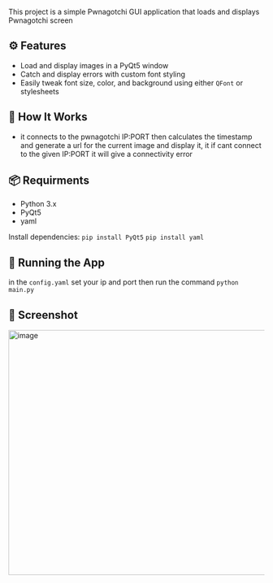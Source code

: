 This project is a simple Pwnagotchi GUI application that loads and displays Pwnagotchi screen

## ⚙️ Features
- Load and display images in a PyQt5 window
- Catch and display errors with custom font styling
- Easily tweak font size, color, and background using either `QFont` or stylesheets

## 🧠 How It Works
- it connects to the pwnagotchi IP:PORT then calculates the timestamp and generate a url for the current image and display it, it if cant connect to the given IP:PORT it will give a connectivity error

## 📦 Requirments
- Python 3.x
- PyQt5
- yaml

Install dependencies:
`pip install PyQt5`
`pip install yaml`

## 🚀 Running the App
in the `config.yaml` set your ip and port
then run the command `python main.py`

## 📸 Screenshot
<img width="722" height="482" alt="image" src="https://github.com/user-attachments/assets/aa628d03-26fe-44e3-b050-fd79005eacdb" />



